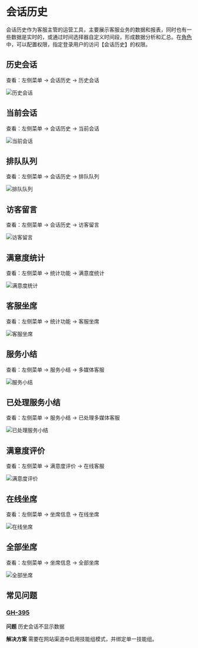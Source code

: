 # 会话历史

会话历史作为客服主管的运营工具，主要展示客服业务的数据和报表，同时也有一些数据是实时的，或通过时间选择器自定义时间段，形成数据分析和汇总。在[角色](https://docs.chatopera.com/products/cskefu/accounting.html)中，可以配置权限，指定登录用户的访问【会话历史】的权限。

## 历史会话

查看：左侧菜单 → 会话历史 → 历史会话

![历史会话](../../images/products/cskefu/image2019-11-19_16-2-0.png)

## 当前会话

查看：左侧菜单 → 会话历史 → 当前会话

![当前会话](../../images/products/cskefu/image2019-11-19_16-7-59.png)

## 排队队列

查看：左侧菜单 → 会话历史 → 排队队列

![排队队列](../../images/products/cskefu/image2019-11-19_16-12-2.png)

## 访客留言

查看：左侧菜单 → 会话历史 → 访客留言

![访客留言](../../images/products/cskefu/image2019-11-19_16-17-16.png)

## 满意度统计

查看：左侧菜单 → 统计功能 → 满意度统计

![满意度统计](../../images/products/cskefu/image2019-11-19_16-19-58.png)

## 客服坐席

查看：左侧菜单 → 统计功能 → 客服坐席

![客服坐席](../../images/products/cskefu/image2019-11-19_16-23-2.png)

## 服务小结

查看：左侧菜单 → 服务小结 → 多媒体客服

![服务小结](../../images/products/cskefu/image2019-11-19_16-27-10.png)

## 已处理服务小结

查看：左侧菜单 → 服务小结 → 已处理多媒体客服

![已处理服务小结](../../images/products/cskefu/image2019-11-19_16-29-59.png)

## 满意度评价

查看：左侧菜单 → 满意度评价 → 在线客服

![满意度评价](../../images/products/cskefu/image2019-11-19_16-32-12.png)

## 在线坐席

查看：左侧菜单 → 坐席信息 → 在线坐席

![在线坐席](../../images/products/cskefu/image2019-11-19_16-37-25.png)

## 全部坐席

查看：左侧菜单 → 坐席信息 → 全部坐席

![全部坐席](../../images/products/cskefu/image2019-11-19_16-39-57.png)

<!-- markup:markdown-end -->

## 常见问题

### [GH-395](https://github.com/chatopera/cskefu/issues/395)

**问题** 历史会话不显示数据

**解决方案** 需要在网站渠道中启用技能组模式，并绑定单一技能组。
